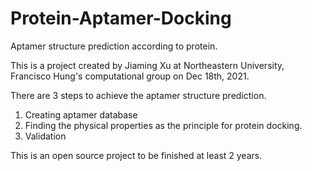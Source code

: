 # Protein-Aptamer-Docking
Aptamer structure prediction according to protein.

This is a project created by Jiaming Xu at Northeastern University, Francisco Hung's computational group on Dec 18th, 2021.

There are 3 steps to achieve the aptamer structure prediction.

1. Creating aptamer database
2. Finding the physical properties as the principle for protein docking.
3. Validation

This is an open source project to be finished at least 2 years.
